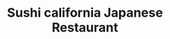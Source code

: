 ---
layout: place
title: "Sushi california Japanese Restaurant"
permalink: /connecticut/newington/sushi-california-japanese-restaurant.html
stateAbbr: CT
stateName: Connecticut
cityName: Newington
seo:
  name: "Sushi california Japanese Restaurant"
  type: Restaurant
  links: http://sushicaliforniact.com/
description: "Simple eatery turning out sushi & sashimi, plus cooked Japanese classics like katsu & teppanyaki. Sushi california Japanese Restaurant serves delicious sushi in Newington, Connecticut. Try fresh Japanese dishes for a great dining experience. Available for takeout, delivery, lunch, and dinner."
place_id: ChIJHc4nKIiy54kRICN8Ejz1xks
photos:
  - name: >-
      places/ChIJHc4nKIiy54kRICN8Ejz1xks/photos/AeeoHcKkbWIa11viN81LdQyDe9SEWLnuCl-YLnz0uTDPstegz2McFpulZr2ayBfU4E6laXDpZt5KT8-XgwO3kac0uUTqZZnIagcXZW4b49AUQktfyH03qXFvW4bo_UCRsAW99CuW-8w3vTu__xU9UwbqynDKph0sWvabGtzyyWfHD9m9LMPSPlT_-cJtAcfy1cJXnHDWO1KDejXaLN0ZNbyVIqRq8_5JYVce4VujHy-a5s0VWa-SOUKu8EsgXCEFSK3tqC9wzxYje1Zx5Aaox_kwVKQd5WQoQUXxA6O86natje_K_K9xGM6SF1XemF5mJiGSp_TBQrmqrblnZWxal6Y_5pmZPQwEvfePRrbry9JUxUSwCpk9o92XPoPfLEqXDi4EYYBwz5CX-ef4m-kk-Y_HEYTMphI_cgqAxW0ia34
    widthPx: 3132
    heightPx: 3024
    authorAttributions:
      - displayName: Jon R.
        uri: https://maps.google.com/maps/contrib/110084364674028737640
        photoUri: >-
          https://lh3.googleusercontent.com/a/ACg8ocLEJckZ8y3DDtMTlNxHS5BP0C08uKeClxE-23ASU_4omhnHOg=s100-p-k-no-mo
    flagContentUri: >-
      https://www.google.com/local/imagery/report/?cb_client=maps_api_places.places_api&image_key=!1e10!2sCIHM0ogKEICAgIDq3ZQS&hl=en-US
    googleMapsUri: >-
      https://www.google.com/maps/place//data=!3m4!1e2!3m2!1sCIHM0ogKEICAgIDq3ZQS!2e10!4m2!3m1!1s0x89e7b2882827ce1d:0x4bc6f53c127c2320
  - name: >-
      places/ChIJHc4nKIiy54kRICN8Ejz1xks/photos/AeeoHcLByOB0o3SC8MTPqhR5rJoHWcKVRKeXYLB1g043m2HRhOeOqJ5mCj_6B8ELIcoSkbjQ000Uj-tYM5g0iF1Bqi5Fs5_VX_w7HkpZ7CdYwS6WYj0ItcI34_RepbPvWowHOpZqq-_5Wjh7YiU5IcNC2UD_KnBtpdc_JoBfgejZxOCEv47pl24kYnSun07334sOXqQ_glM05Df4WlYKmy7SUAeksRrKOwcVBzXG4-VKYk8yaZNYGXL2-LmuvdoOAOv_cvv80l1I_ZzBjTTRc9qD_EnkXrGQgYg0ufQFxS34acYP_Q
    widthPx: 1536
    heightPx: 2048
    authorAttributions:
      - displayName: Sushi california Japanese Restaurant
        uri: https://maps.google.com/maps/contrib/100400432193027974211
        photoUri: >-
          https://lh3.googleusercontent.com/a/ACg8ocLJnWCNH2_Q9yX3WxNQXNnopu_d9FMCjITp5yuj9ehGS5MwHw=s100-p-k-no-mo
    flagContentUri: >-
      https://www.google.com/local/imagery/report/?cb_client=maps_api_places.places_api&image_key=!1e10!2sAF1QipPYAwxxUfcOb9xJxbaQnbOBxWPWsbNI7CM4RpkG&hl=en-US
    googleMapsUri: >-
      https://www.google.com/maps/place//data=!3m4!1e2!3m2!1sAF1QipPYAwxxUfcOb9xJxbaQnbOBxWPWsbNI7CM4RpkG!2e10!4m2!3m1!1s0x89e7b2882827ce1d:0x4bc6f53c127c2320
  - name: >-
      places/ChIJHc4nKIiy54kRICN8Ejz1xks/photos/AeeoHcIewOKMd1BcJh9UTmgLY_xFsmjTAlWFqYXruv_h1euLtTjrAe4_xqx_LKDVWeE0xerZkTV0FnpPMlUKsb-OhCXrJx_u0ECyAO8NvMUc9jjO8mc4ICNAp9h9qpg6cuN-Tf-dbWuK4zD0eomphVtqnpsU4Ealr9S7imWfe-7-ewvOjfYWO4LTkN66TPq_drecVOxhO1XV7N2L98ApXaaQwcVbR7rDwxROYwsMBQWhIlidMW5YPa3jzraRQ8hPRGbG-lnl7SYwpAj3ZyrbHXUPCbXVTsCP4a5a4rwyCUApU6_nblMO_ONIiX_JoHwHdhusUe7St1JRstz2W4Ziem8hC6QzVcucnqDFwjWDeWD-FnBdgXbDWyEfJAo38Epwdvj_WiNHTSG48pardRWUooxiz4gQxsVNM2yrlyMQjClMxIq5fONB
    widthPx: 2113
    heightPx: 1492
    authorAttributions:
      - displayName: Shannon Chudzik
        uri: https://maps.google.com/maps/contrib/101370727829361543543
        photoUri: >-
          https://lh3.googleusercontent.com/a/ACg8ocLoXE_-6hsenelMd8w6eQ6hG-sKlnlsmM29gGeyhy0B7VNXsw=s100-p-k-no-mo
    flagContentUri: >-
      https://www.google.com/local/imagery/report/?cb_client=maps_api_places.places_api&image_key=!1e10!2sCIHM0ogKEICAgID3rNjDrAE&hl=en-US
    googleMapsUri: >-
      https://www.google.com/maps/place//data=!3m4!1e2!3m2!1sCIHM0ogKEICAgID3rNjDrAE!2e10!4m2!3m1!1s0x89e7b2882827ce1d:0x4bc6f53c127c2320
  - name: >-
      places/ChIJHc4nKIiy54kRICN8Ejz1xks/photos/AeeoHcIi2Ik2aWcRPZ6WDshqldmwcHVfaqbRfrx0ngVl6bODK0mMUBrvqJADAwZnqZfRuG-xYAJna1RqPPPGYrcfiKzAl2gc1Hhpa05QG5u38WvCWwTMxJIsNG1fdxb_tTbIZgvCG608WA-zUGoZRuCKosQ9dZRZfrGCAYEeOnCectHIHbYAtAu2LNDHBGGvDPup486Xn1qPMw5vpwFpB3nuFqxnjIENKl_xr_ytZfqatvzSv78ypw_a1L260C_mA6Ha2Sl6s_Jbj9eNfSnuWD9_ZTFVDI1VGm6QBtsrnDWT6iuIvv9iWKuX-w7lT8T2aY9x17UsET4wsYPbH0WwmrOz7B2KcZzqgR5Dqe0kdr__wl0W6puzKwBCdEavNzRexB1D4H59d8CxrQms-HzV5ShW4-TpAFp24wuIRE9SHd7_UMXSJfls
    widthPx: 3472
    heightPx: 4624
    authorAttributions:
      - displayName: George DeVita
        uri: https://maps.google.com/maps/contrib/107764735416196752789
        photoUri: >-
          https://lh3.googleusercontent.com/a-/ALV-UjUvCKgRuKvBtUDCVRPhRF5GrMGQlxUglWZacnnT-HUXmViansurwA=s100-p-k-no-mo
    flagContentUri: >-
      https://www.google.com/local/imagery/report/?cb_client=maps_api_places.places_api&image_key=!1e10!2sCIHM0ogKEICAgICruP6nlgE&hl=en-US
    googleMapsUri: >-
      https://www.google.com/maps/place//data=!3m4!1e2!3m2!1sCIHM0ogKEICAgICruP6nlgE!2e10!4m2!3m1!1s0x89e7b2882827ce1d:0x4bc6f53c127c2320
  - name: >-
      places/ChIJHc4nKIiy54kRICN8Ejz1xks/photos/AeeoHcKc0RmnJaLrel1pQSZTlWTmFCXtcibXy08Z21SmsDLm3mcrDg20-yGxFJ_lJw0ocsOpkbRQM8kj2jhsMQu_uEVCh0jzn3knx2wM-mnoVJtPxIXTJ850Qz0AbWqtuiNT_rCVtKLitNJMw-gqJg7wH7gje-M8ROEdAVyWa0iU7C2o40VAHmYxp2r9ajx4irGYQknmtWc5FuglqrnfJdFsdKDqeogVhW9Wy9O99CipfcS0WL1cWQZ3tmfPbAjXKHZFAXpO4WLR_0S5J9R4l27wRccbNLTUQZ3GxMDobGuQ0DFA_zhV38VWPqLfpP59W_XLN9tKUywmCHbeaSi4-hsgu9nPaO4zVeZnvX1WcUVr-Lw_e7vcuhZePsWknuwwWursVxuNkRmU4AGIZtNlDrr8uR7Qfz7H5hNIu18z-vr6NmIMVw
    widthPx: 1220
    heightPx: 972
    authorAttributions:
      - displayName: Shannon Chudzik
        uri: https://maps.google.com/maps/contrib/101370727829361543543
        photoUri: >-
          https://lh3.googleusercontent.com/a/ACg8ocLoXE_-6hsenelMd8w6eQ6hG-sKlnlsmM29gGeyhy0B7VNXsw=s100-p-k-no-mo
    flagContentUri: >-
      https://www.google.com/local/imagery/report/?cb_client=maps_api_places.places_api&image_key=!1e10!2sCIHM0ogKEICAgID3rNjDTA&hl=en-US
    googleMapsUri: >-
      https://www.google.com/maps/place//data=!3m4!1e2!3m2!1sCIHM0ogKEICAgID3rNjDTA!2e10!4m2!3m1!1s0x89e7b2882827ce1d:0x4bc6f53c127c2320
  - name: >-
      places/ChIJHc4nKIiy54kRICN8Ejz1xks/photos/AeeoHcLSUvfj9s9KapBkAqTE1KGtvcfpTVlmaX5JfM2ms0a8AGaatj-6FKHhtj4R-E7Ny3NSfTBhMO3gKrQf-u9q1Yuv66bWRcgJu50lI0m2GGCq0N1apSboN7oTFmkeYSgl82Er-QPPwy9gLxqOmpqBJWzC09yfDQKThrWYQZtWtb8ZKSUkg_UJ5FRN_jBA1l2q7PNmzireIZbtTXdHYPHqmsL6EOyz3QbhydYCXmZMimquukG2PbgQMME7AmsLy45qak_l5XG8ca_4io8Ancf3iVZtXC_tTPa1u4uyDNv7bPi1-VAGSU-dTYZBMAi1e8av_0-i_HhMd6Kg6TeNEGRz8K0AraKN8q7VrRtpD-cYGu3mp4H72Y4mV19ORBI_inHuE8rrTYAipM3WdJzhGQ2bdemw8iYWw931-Zo_BdUyjrittVIc
    widthPx: 4284
    heightPx: 4284
    authorAttributions:
      - displayName: 张翠山
        uri: https://maps.google.com/maps/contrib/117603875387327418641
        photoUri: >-
          https://lh3.googleusercontent.com/a-/ALV-UjXfZ8DkaReSVni4BjaNvWLrkF2W-0U61bWk5mMtqSkpW2qH8_GX=s100-p-k-no-mo
    flagContentUri: >-
      https://www.google.com/local/imagery/report/?cb_client=maps_api_places.places_api&image_key=!1e10!2sCIHM0ogKEICAgIDPxZiKmAE&hl=en-US
    googleMapsUri: >-
      https://www.google.com/maps/place//data=!3m4!1e2!3m2!1sCIHM0ogKEICAgIDPxZiKmAE!2e10!4m2!3m1!1s0x89e7b2882827ce1d:0x4bc6f53c127c2320
  - name: >-
      places/ChIJHc4nKIiy54kRICN8Ejz1xks/photos/AeeoHcJxZgfd6BR9xUUY2fiBn1F0Avv-HLQf-LWxh33JzY3zu5jLgT4D8ZRD3wt4pOyNuJSmSnkcGn2m62Y2Tg2EMYYptJf3DgNfepvBiOSK_4fr4Dez0jQjKuRiHawqDd7d-yazWZcpVouDzYzxtDz9LeycGjaJLqQci1Ksh1roznp1ca5rClPDmEVSX62wUZ417PQt8v2HQ_tjg1Sn846im09erH8DRiQLdhPQpC1IiNdqlXlgdYIVFzvifTrWTnHqThKu_1j1XMvN3yYr0XwSAnuwFLR6NxwX2hUYbn1XI7SHQ82IO1xWa_isFrB2r-uo_G_AGUbfrruva5n2t0D-Or1avJWlqyNe6TYt5lSITLwCbZy_vRvFGDf8OU1JeuYPwaQQ_HPHOV3U7d_X9EH9KitLtK38HKzC6k2T2uwqxswdNw
    widthPx: 4032
    heightPx: 3024
    authorAttributions:
      - displayName: Nausher Din
        uri: https://maps.google.com/maps/contrib/117512148582806148263
        photoUri: >-
          https://lh3.googleusercontent.com/a-/ALV-UjWLfYq63z80mEMC-zE_33VxASEYIilsRvSHeMIMoGDU0GHjrSvyKg=s100-p-k-no-mo
    flagContentUri: >-
      https://www.google.com/local/imagery/report/?cb_client=maps_api_places.places_api&image_key=!1e10!2sCIHM0ogKEICAgID6956Dew&hl=en-US
    googleMapsUri: >-
      https://www.google.com/maps/place//data=!3m4!1e2!3m2!1sCIHM0ogKEICAgID6956Dew!2e10!4m2!3m1!1s0x89e7b2882827ce1d:0x4bc6f53c127c2320
  - name: >-
      places/ChIJHc4nKIiy54kRICN8Ejz1xks/photos/AeeoHcI4tp4tBz_fDHO5bNg8ldmYBwc6EP4dJxc2A6soL6oNtOBuCbsMg2i_l6uBD12k4CcCbfReo5xCzyPKrSRLBkuDxSi83PyjQjnsGDlb8_k9_SwZFFvCKmLK-Pi5e-hpkH5a3I6pAqq4GaaZUsZFWTZhyX0M7GIKnT0sTnlnmm_bqgLZM0iNjm6JVpZQO_0l1o_V4D7Nq1w1oH-T9I1i9b87kYJNrTgxGE6-wDLmXfmmsBHLU_FJecfWNAHetkXdn6keKnbU4ITjFv9b5-5Y3J1fWEHJwhDYw-NvrAfbQ3dpM-15TllZryPgTKPuUGXQ2K0ihSTbIcTAyc_vAHnAEG0Oh4zsiZSASCN-ye7TIHkGQxsUaMoscsvTatUVWMZVseU3OPrigYpm9HXOeUJJ1qsSGk_gM37kl8n1NZP6PxLaGg
    widthPx: 3024
    heightPx: 4032
    authorAttributions:
      - displayName: Christine Lee
        uri: https://maps.google.com/maps/contrib/104920805318546886272
        photoUri: >-
          https://lh3.googleusercontent.com/a-/ALV-UjVgrkvDI-1ajjOapgBBb8S4oUnxKjJdgr5C-1pQgsS65zwWQnME=s100-p-k-no-mo
    flagContentUri: >-
      https://www.google.com/local/imagery/report/?cb_client=maps_api_places.places_api&image_key=!1e10!2sCIHM0ogKEICAgICp5uegcw&hl=en-US
    googleMapsUri: >-
      https://www.google.com/maps/place//data=!3m4!1e2!3m2!1sCIHM0ogKEICAgICp5uegcw!2e10!4m2!3m1!1s0x89e7b2882827ce1d:0x4bc6f53c127c2320
  - name: >-
      places/ChIJHc4nKIiy54kRICN8Ejz1xks/photos/AeeoHcIIpuP07lIydkmrudoaS-PviTjgAQ3AXZRU9RDcE1_MaRnayYqhV1Zi5fYGpSgegzDRIXpm7ia4gT-MnAPeH7lTgHzxvIgGGEiraCEHNMwCg-GoUDf9asxxmb_ogsPyAMdCF3typbAS2cTeirHfm77Z3xXlMIfD1tjK0B0epCvqGe5JVhy_7j4w1UtCIpF8XbVfULx1IzDAfTZ4TfdK1Cu9T33bfHkQacf7XhzXhcgQn30ijykXJsk6e2nH2hnFE2g8yLNV39LfGDOCySymuzJ-LrVlXAlRX_DTJaUDP-uk_bmh2zLLABAq1DrghPihwoLdwPyNEUffcH1N5A1LlXFx-CNO3TwfZnVwqk3r-c8lRokdtEhvVLMTGjMzsPNM69LJE3oyrscI1vRJLjNycS7nlJl5W1xMVSXLOWXPgWjZtg
    widthPx: 2755
    heightPx: 2664
    authorAttributions:
      - displayName: Andrew Gould
        uri: https://maps.google.com/maps/contrib/104490950338242308533
        photoUri: >-
          https://lh3.googleusercontent.com/a/ACg8ocKf3oEx0Y9N93iEzPoV-_GFOxu5SSpyx7rf_z0Sa3RD9DBlvw=s100-p-k-no-mo
    flagContentUri: >-
      https://www.google.com/local/imagery/report/?cb_client=maps_api_places.places_api&image_key=!1e10!2sCIHM0ogKEICAgICHhcy1Ig&hl=en-US
    googleMapsUri: >-
      https://www.google.com/maps/place//data=!3m4!1e2!3m2!1sCIHM0ogKEICAgICHhcy1Ig!2e10!4m2!3m1!1s0x89e7b2882827ce1d:0x4bc6f53c127c2320
  - name: >-
      places/ChIJHc4nKIiy54kRICN8Ejz1xks/photos/AeeoHcJfoB5t9NwFHCswh9JT3Vz95eMu48by5bHSBylP_wSuMhw8CDcy_q3nQzh21oShJU-a5pgjrGhJLRj-zWwj2OtAGd6RApIvagJX2Q6VJTchVK-ByuCN-xDl9xFiRt3onNUJSacpGWjZ7XrfjToGO_-bCQJYNXDoJBwCVEEJ7voTXAcfGoxgylyNgQvtd6xPl4YvECR1D6wlJpEewWjUHGcvNAdlbwthDg-dH8fDNtpQt9saETJ6OTQspovyo3fcogr9JgyunHt_m8WLxEt8iPbR_QgEnMfpLJWXXUBXM_43UIjQ0bu9siJq66SE0xh4Q_FCIMC6xj3ksHX2ji4IIePZcbD171_STn17pAonyNxg4XpPLpNCKSa4ITeTL9z7RMee4QFfywF205ZzcYTRncdZ7XLP1Bn2xO3uqa53mUVQbbk
    widthPx: 3472
    heightPx: 4624
    authorAttributions:
      - displayName: George DeVita
        uri: https://maps.google.com/maps/contrib/107764735416196752789
        photoUri: >-
          https://lh3.googleusercontent.com/a-/ALV-UjUvCKgRuKvBtUDCVRPhRF5GrMGQlxUglWZacnnT-HUXmViansurwA=s100-p-k-no-mo
    flagContentUri: >-
      https://www.google.com/local/imagery/report/?cb_client=maps_api_places.places_api&image_key=!1e10!2sCIHM0ogKEICAgICrqMHv-wE&hl=en-US
    googleMapsUri: >-
      https://www.google.com/maps/place//data=!3m4!1e2!3m2!1sCIHM0ogKEICAgICrqMHv-wE!2e10!4m2!3m1!1s0x89e7b2882827ce1d:0x4bc6f53c127c2320
address: 30 Fenn Rd, Newington, CT 06111, USA
street: 30 Fenn Rd
city: Newington
state: CT
zip: '06111'
country: USA
neighborhood: null
latitude: '41.696580'
longitude: '-72.755514'
accessibility_options:
  wheelchairAccessibleParking: true
  wheelchairAccessibleEntrance: true
  wheelchairAccessibleRestroom: true
  wheelchairAccessibleSeating: true
business_status: OPERATIONAL
name: Sushi california Japanese Restaurant
google_maps_links:
  directionsUri: >-
    https://www.google.com/maps/dir//''/data=!4m7!4m6!1m1!4e2!1m2!1m1!1s0x89e7b2882827ce1d:0x4bc6f53c127c2320!3e0
  placeUri: https://maps.google.com/?cid=5460321236590273312
  writeAReviewUri: >-
    https://www.google.com/maps/place//data=!4m3!3m2!1s0x89e7b2882827ce1d:0x4bc6f53c127c2320!12e1
  reviewsUri: >-
    https://www.google.com/maps/place//data=!4m4!3m3!1s0x89e7b2882827ce1d:0x4bc6f53c127c2320!9m1!1b1
  photosUri: >-
    https://www.google.com/maps/place//data=!4m3!3m2!1s0x89e7b2882827ce1d:0x4bc6f53c127c2320!10e5
primary_type: Sushi Restaurant
opening_hours:
  regular: null
  current: null
secondary_opening_hours:
  regular:
    weekdayDescriptions: null
    type: null
  current:
    weekdayDescriptions: null
    type: null
phone: (860) 667-0004
price_level: PRICE_LEVEL_MODERATE
price_range: $20 &ndash; $30
rating: '4.5'
rating_count: 520
website: http://sushicaliforniact.com/
reviews:
  - name: >-
      places/ChIJHc4nKIiy54kRICN8Ejz1xks/reviews/ChdDSUhNMG9nS0VJQ0FnSUNYMkppTnpBRRAB
    relativePublishTimeDescription: 6 months ago
    rating: 5
    text:
      text: >-
        Been going here for 12-14 years and its the ONLY restaurant in CT that I
        can rely on to have an amazing meal every time. Was blown away by the
        quality we had tonight, best sushi I’ve had in a while and we eat sushi
        frequently. Definitely my favorite and go to place!
      languageCode: en
    originalText:
      text: >-
        Been going here for 12-14 years and its the ONLY restaurant in CT that I
        can rely on to have an amazing meal every time. Was blown away by the
        quality we had tonight, best sushi I’ve had in a while and we eat sushi
        frequently. Definitely my favorite and go to place!
      languageCode: en
    authorAttribution:
      displayName: Alaina Watson
      uri: https://www.google.com/maps/contrib/105465247576032033866/reviews
      photoUri: >-
        https://lh3.googleusercontent.com/a-/ALV-UjWmeBZJebQ9UMDbxdkWs9eOh4ak9e2-F2GnXmd48sLd0v8uBOB8Cg=s128-c0x00000000-cc-rp-mo-ba2
    publishTime: '2024-10-13T00:44:36.263308Z'
    flagContentUri: >-
      https://www.google.com/local/review/rap/report?postId=ChdDSUhNMG9nS0VJQ0FnSUNYMkppTnpBRRAB&d=17924085&t=1
    googleMapsUri: >-
      https://www.google.com/maps/reviews/data=!4m6!14m5!1m4!2m3!1sChdDSUhNMG9nS0VJQ0FnSUNYMkppTnpBRRAB!2m1!1s0x89e7b2882827ce1d:0x4bc6f53c127c2320
  - name: >-
      places/ChIJHc4nKIiy54kRICN8Ejz1xks/reviews/ChZDSUhNMG9nS0VJQ0FnSUNycU1Idk93EAE
    relativePublishTimeDescription: 9 months ago
    rating: 4
    text:
      text: >-
        For lunch we opted for the two special rolls lunch offer. For a starter
        we had the veggie dumplings, crispy and flavorful! The salad and
        mushroom soup were better than most! We had the ahi tuna roll, green
        hulk roll, New York roll and pink salmon roll. We loved the flavors and
        large portions. Definitely worth a visit for good sushi ! Will be coming
        back!
      languageCode: en
    originalText:
      text: >-
        For lunch we opted for the two special rolls lunch offer. For a starter
        we had the veggie dumplings, crispy and flavorful! The salad and
        mushroom soup were better than most! We had the ahi tuna roll, green
        hulk roll, New York roll and pink salmon roll. We loved the flavors and
        large portions. Definitely worth a visit for good sushi ! Will be coming
        back!
      languageCode: en
    authorAttribution:
      displayName: George DeVita
      uri: https://www.google.com/maps/contrib/107764735416196752789/reviews
      photoUri: >-
        https://lh3.googleusercontent.com/a-/ALV-UjUvCKgRuKvBtUDCVRPhRF5GrMGQlxUglWZacnnT-HUXmViansurwA=s128-c0x00000000-cc-rp-mo-ba6
    publishTime: '2024-07-03T17:20:35.989477Z'
    flagContentUri: >-
      https://www.google.com/local/review/rap/report?postId=ChZDSUhNMG9nS0VJQ0FnSUNycU1Idk93EAE&d=17924085&t=1
    googleMapsUri: >-
      https://www.google.com/maps/reviews/data=!4m6!14m5!1m4!2m3!1sChZDSUhNMG9nS0VJQ0FnSUNycU1Idk93EAE!2m1!1s0x89e7b2882827ce1d:0x4bc6f53c127c2320
  - name: >-
      places/ChIJHc4nKIiy54kRICN8Ejz1xks/reviews/ChdDSUhNMG9nS0VJQ0FnSUNwNXVlZ2t3RRAB
    relativePublishTimeDescription: a year ago
    rating: 5
    text:
      text: >-
        I was traveling some cities on the east coast and got together with my
        relatives in Connecticut. My cousin who lives not too far from this
        neighborhood recommended this sushi place and made a reservation for our
        family get-together. After finishing our amazing sushi dinner, I
        realized why he loves this place so much. Everything was just so fresh
        and delicious. We ordered tamago sushi for the kids and the chef cut
        them in halves so that they can eat it easily. Everyone was so friendly
        and nice. Great food, great service. I so want to come here again next
        time I am in town. The whole family really enjoyed our dinner.

        By the way, they won many awards and they’ve been around over 10 years.
      languageCode: en
    originalText:
      text: >-
        I was traveling some cities on the east coast and got together with my
        relatives in Connecticut. My cousin who lives not too far from this
        neighborhood recommended this sushi place and made a reservation for our
        family get-together. After finishing our amazing sushi dinner, I
        realized why he loves this place so much. Everything was just so fresh
        and delicious. We ordered tamago sushi for the kids and the chef cut
        them in halves so that they can eat it easily. Everyone was so friendly
        and nice. Great food, great service. I so want to come here again next
        time I am in town. The whole family really enjoyed our dinner.

        By the way, they won many awards and they’ve been around over 10 years.
      languageCode: en
    authorAttribution:
      displayName: Christine Lee
      uri: https://www.google.com/maps/contrib/104920805318546886272/reviews
      photoUri: >-
        https://lh3.googleusercontent.com/a-/ALV-UjVgrkvDI-1ajjOapgBBb8S4oUnxKjJdgr5C-1pQgsS65zwWQnME=s128-c0x00000000-cc-rp-mo-ba6
    publishTime: '2023-08-03T02:34:35.692963Z'
    flagContentUri: >-
      https://www.google.com/local/review/rap/report?postId=ChdDSUhNMG9nS0VJQ0FnSUNwNXVlZ2t3RRAB&d=17924085&t=1
    googleMapsUri: >-
      https://www.google.com/maps/reviews/data=!4m6!14m5!1m4!2m3!1sChdDSUhNMG9nS0VJQ0FnSUNwNXVlZ2t3RRAB!2m1!1s0x89e7b2882827ce1d:0x4bc6f53c127c2320
  - name: >-
      places/ChIJHc4nKIiy54kRICN8Ejz1xks/reviews/ChdDSUhNMG9nS0VJQ0FnSUNabXVIb3RnRRAB
    relativePublishTimeDescription: a year ago
    rating: 5
    text:
      text: >-
        What a great meal we shared with friends at Sushi California! Their
        attention to detail and presentation was really impressive on all of the
        sushi and sashimi. I thought the teppanyaki and Yaki soba dishes were
        fantastic as well! Everything was fresh, and the staff was friendly and
        welcoming. It was clean and the dining room had a nice ambience. I also
        thought it was nice that they had a menu of specials that get rotated
        out monthly! This is a great spot to know about in the area, and CCSU
        students should definitely come check this spot out!
      languageCode: en
    originalText:
      text: >-
        What a great meal we shared with friends at Sushi California! Their
        attention to detail and presentation was really impressive on all of the
        sushi and sashimi. I thought the teppanyaki and Yaki soba dishes were
        fantastic as well! Everything was fresh, and the staff was friendly and
        welcoming. It was clean and the dining room had a nice ambience. I also
        thought it was nice that they had a menu of specials that get rotated
        out monthly! This is a great spot to know about in the area, and CCSU
        students should definitely come check this spot out!
      languageCode: en
    authorAttribution:
      displayName: Food of CT
      uri: https://www.google.com/maps/contrib/112487265661034916508/reviews
      photoUri: >-
        https://lh3.googleusercontent.com/a-/ALV-UjVdND3uBUC8fi0kvMsTVgkUS_h9krgUdHKaAu4tZXZnxtdC__k=s128-c0x00000000-cc-rp-mo-ba7
    publishTime: '2023-09-08T16:59:39.129522Z'
    flagContentUri: >-
      https://www.google.com/local/review/rap/report?postId=ChdDSUhNMG9nS0VJQ0FnSUNabXVIb3RnRRAB&d=17924085&t=1
    googleMapsUri: >-
      https://www.google.com/maps/reviews/data=!4m6!14m5!1m4!2m3!1sChdDSUhNMG9nS0VJQ0FnSUNabXVIb3RnRRAB!2m1!1s0x89e7b2882827ce1d:0x4bc6f53c127c2320
  - name: >-
      places/ChIJHc4nKIiy54kRICN8Ejz1xks/reviews/ChdDSUhNMG9nS0VJQ0FnSURZOXNHanVRRRAB
    relativePublishTimeDescription: 7 months ago
    rating: 5
    text:
      text: >-
        Awesome food and excellent service very nice restaurant my wife and I
        will definitely be back again we finally found our new favorite
        restaurant!

        Update 2024:

        Went to Sushi California to celebrate our wedding anniversary on 9/3.
        Ordered two appetizers: pork gyoza and beef kushi, and two entrees: Red
        Snapper Teppanyaki & Teppanyaki steak both with fresh salad and miso
        soup.

        Everything was cooked perfectly and service was professional, friendly
        and prompt. We look forward to going back soon.
      languageCode: en
    originalText:
      text: >-
        Awesome food and excellent service very nice restaurant my wife and I
        will definitely be back again we finally found our new favorite
        restaurant!

        Update 2024:

        Went to Sushi California to celebrate our wedding anniversary on 9/3.
        Ordered two appetizers: pork gyoza and beef kushi, and two entrees: Red
        Snapper Teppanyaki & Teppanyaki steak both with fresh salad and miso
        soup.

        Everything was cooked perfectly and service was professional, friendly
        and prompt. We look forward to going back soon.
      languageCode: en
    authorAttribution:
      displayName: Andrew Gould
      uri: https://www.google.com/maps/contrib/104490950338242308533/reviews
      photoUri: >-
        https://lh3.googleusercontent.com/a/ACg8ocKf3oEx0Y9N93iEzPoV-_GFOxu5SSpyx7rf_z0Sa3RD9DBlvw=s128-c0x00000000-cc-rp-mo-ba3
    publishTime: '2024-09-06T20:02:44.811827Z'
    flagContentUri: >-
      https://www.google.com/local/review/rap/report?postId=ChdDSUhNMG9nS0VJQ0FnSURZOXNHanVRRRAB&d=17924085&t=1
    googleMapsUri: >-
      https://www.google.com/maps/reviews/data=!4m6!14m5!1m4!2m3!1sChdDSUhNMG9nS0VJQ0FnSURZOXNHanVRRRAB!2m1!1s0x89e7b2882827ce1d:0x4bc6f53c127c2320
parking_options:
  freeParkingLot: true
  freeStreetParking: true
  valetParking: false
payment_options:
  acceptsCreditCards: true
  acceptsDebitCards: true
  acceptsCashOnly: false
  acceptsNfc: true
allow_dogs: null
curbside_pickup: null
delivery: true
dine_in: true
good_for_children: true
good_for_groups: true
good_for_sports: true
live_music: false
menu_for_children: false
outdoor_seating: false
reservable: true
restroom: true
serves_beer: true
serves_breakfast: false
serves_brunch: false
serves_cocktails: null
serves_coffee: null
serves_dinner: true
serves_dessert: true
serves_lunch: true
serves_vegetarian_food: true
serves_wine: true
takeout: true
summary: >-
  Simple eatery turning out sushi & sashimi, plus cooked Japanese classics like
  katsu & teppanyaki.

---